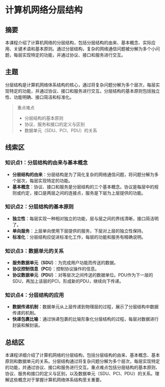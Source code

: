 # 计算机网络分层结构

## 摘要

本课程介绍了计算机网络的分层结构，包括分层结构的由来、基本概念、实际应用、关键术语和基本原则。通过分层结构，复杂的网络通信问题被分解为多个小问题，每层实现特定的功能，并通过协议、接口和服务进行交互。

## 主题

分层结构是计算机网络体系结构的核心，通过将复杂问题分解为多个层次，每层实现特定的功能，并通过协议、接口和服务进行交互。分层结构的基本原则包括独立性、功能明确、接口简洁和标准化。

> 重点难点
>
> - 分层结构的基本原则
> - 协议、服务和接口的定义与区别
> - 数据单元（SDU、PCI、PDU）的关系

## 线索区

### 知识点1：分层结构的由来与基本概念
- **分层结构的由来**：分层结构是为了简化复杂的网络通信问题，将问题分解为多个层次，每层实现特定的功能。
- **基本概念**：协议、接口和服务是分层结构的三个基本概念。协议是每层中的规则或约定，接口是两层之间的连接点，服务是下层为上层提供的功能。

### 知识点2：分层结构的基本原则
- **独立性**：每层实现一种相对独立的功能，层与层之间的界线清晰，接口简洁明了。
- **单向服务**：上层单向使用下层提供的服务，下层对上层的独立性保持。
- **标准化**：分层结构应促进标准化工作，每层的功能和服务有精确说明。

### 知识点3：数据单元的关系
- **服务数据单元（SDU）**：为完成用户功能而传送的数据。
- **协议控制信息（PCI）**：控制协议操作的信息。
- **协议数据单元（PDU）**：对等层次之间传送的数据单位。PDU作为下一层的SDU，再加上该层的PCI，形成新的PDU，继续向下传递。

### 知识点4：分层结构的应用
- **数据传递机制**：数据单元从上层传递到物理层的过程，展示了分层结构中数据传递的机制。
- **快递包裹比喻**：通过快递包裹的比喻形象化分层结构的过程，每层对数据进行封装和解封装。

## 总结区

本课程详细介绍了计算机网络的分层结构，包括分层结构的由来、基本概念、基本原则和数据单元的关系。分层结构通过将复杂问题分解为多个层次，每层实现特定的功能，并通过协议、接口和服务进行交互。重点难点包括分层结构的基本原则、协议、服务和接口的定义与区别，以及数据单元（SDU、PCI、PDU）的关系。理解这些概念对于掌握计算机网络体系结构至关重要。
